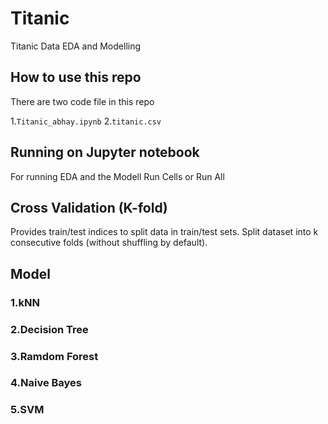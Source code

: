 # Titanic
Titanic Data EDA and Modelling

## How to use this repo

There are two code file in this repo

1.``` Titanic_abhay.ipynb ```
2.``` titanic.csv ```

## Running on Jupyter notebook

For running EDA and the Modell Run Cells or Run All

## Cross Validation (K-fold)

Provides train/test indices to split data in train/test sets. Split dataset into k consecutive folds (without shuffling by default).

## Model 

### 1.kNN
### 2.Decision Tree
### 3.Ramdom Forest
### 4.Naive Bayes
### 5.SVM


